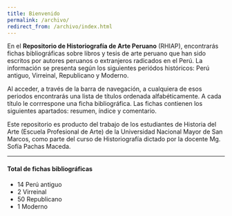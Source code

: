 ```yaml
---
title: Bienvenido
permalink: /archivo/
redirect_from: /archivo/index.html
---
```


En el **Repositorio de Historiografía de Arte Peruano** (RHIAP), encontrarás fichas bibliográficas sobre libros y tesis de arte peruano que han sido escritos por autores peruanos o extranjeros radicados en el Perú. La información se presenta según los siguientes periódos históricos: Perú antiguo, Virreinal, Republicano y Moderno.

Al acceder, a través de la barra de navegación, a cualquiera de esos periodos encontrarás una lista de títulos ordenada alfabéticamente. A cada título le corrrespone una ficha bibliográfica. Las fichas contienen los siguientes apartados: resumen, índice y comentario.

Este repositorio es producto del trabajo de los estudiantes de Historia del Arte (Escuela Profesional de Arte) de la Universidad Nacional Mayor de San Marcos, como parte del curso de Historiografía dictado por la docente Mg. Sofía Pachas Maceda.

----

#### Total de fichas bibliográficas


<div class="row">
<div class="col-lg-6">
<div class="bs-component">
<ul class="list-group">
  <li class="list-group-item">
     <span class="badge">14</span> Perú antiguo
  </li>
  <li class="list-group-item">
     <span class="badge">2</span> Virreinal
  </li>
  <li class="list-group-item">
     <span class="badge">50</span> Republicano
  </li>
  <li class="list-group-item">
     <span class="badge">1</span> Moderno
  </li>
</ul>
</div>
</div>
</div>
